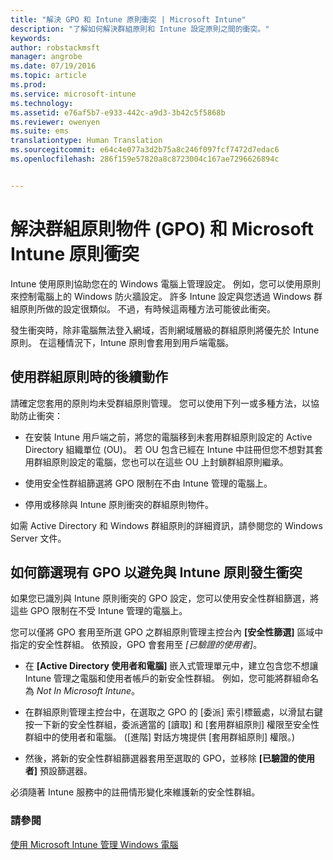 ```yaml
---
title: "解決 GPO 和 Intune 原則衝突 | Microsoft Intune"
description: "了解如何解決群組原則和 Intune 設定原則之間的衝突。"
keywords: 
author: robstackmsft
manager: angrobe
ms.date: 07/19/2016
ms.topic: article
ms.prod: 
ms.service: microsoft-intune
ms.technology: 
ms.assetid: e76af5b7-e933-442c-a9d3-3b42c5f5868b
ms.reviewer: owenyen
ms.suite: ems
translationtype: Human Translation
ms.sourcegitcommit: e64c4e077a3d2b75a8c246f097fcf7472d7edac6
ms.openlocfilehash: 286f159e57820a8c8723004c167ae7296626894c


---
```


# 解決群組原則物件 (GPO) 和 Microsoft Intune 原則衝突
Intune 使用原則協助您在的 Windows 電腦上管理設定。 例如，您可以使用原則來控制電腦上的 Windows 防火牆設定。 許多 Intune 設定與您透過 Windows 群組原則所做的設定很類似。 不過，有時候這兩種方法可能彼此衝突。

發生衝突時，除非電腦無法登入網域，否則網域層級的群組原則將優先於 Intune 原則。 在這種情況下，Intune 原則會套用到用戶端電腦。

## 使用群組原則時的後續動作
請確定您套用的原則均未受群組原則管理。 您可以使用下列一或多種方法，以協助防止衝突：

-   在安裝 Intune 用戶端之前，將您的電腦移到未套用群組原則設定的 Active Directory 組織單位 (OU)。 若 OU 包含已經在 Intune 中註冊但您不想對其套用群組原則設定的電腦，您也可以在這些 OU 上封鎖群組原則繼承。

-   使用安全性群組篩選將 GPO 限制在不由 Intune 管理的電腦上。

-   停用或移除與 Intune 原則衝突的群組原則物件。

如需 Active Directory 和 Windows 群組原則的詳細資訊，請參閱您的 Windows Server 文件。

## 如何篩選現有 GPO 以避免與 Intune 原則發生衝突
如果您已識別與 Intune 原則衝突的 GPO 設定，您可以使用安全性群組篩選，將這些 GPO 限制在不受 Intune 管理的電腦上。

<!--- ### Use WMI filters
WMI filters selectively apply GPOs to computers that satisfy the conditions of a query. To apply a WMI filter, deploy a WMI class instance to all PCs in the enterprise before you enroll any PCs in the Intune service.

#### To apply WMI filters to a GPO

1.  Create a management object file by copying and pasting the following into a text file, and then saving it to a convenient location as **WIT.mof**. The file contains the WMI class instance that you deploy to PCs that you want to enroll in the Intune service.

    ```
    //Beginning of MOF file.
    #pragma classflags("forceupdate")
    #pragma namespace ("\\\\.\\Root")
    instance of __Namespace
    {
       Name = "WindowsIntune";
    };

    #pragma namespace ("\\\\.\\Root\\WindowsIntune")
    [
       Description("This class defines Microsoft Intune common properties")
    ]
    class WindowsIntune_ManagedNode
    {
       [ read, Description("This defines whether Microsoft Intune Policy is enabled"): DisableOverride ToSubClass ]
       boolean WindowsIntunePolicyEnabled;
       [ read, key, Description("This property defines the version." "Example: 1.0"): ToSubClass ]
       string Version;
    };

    instance of WindowsIntune_ManagedNode
    {
       Version = "1.0";
       WindowsIntunePolicyEnabled = 1;
    };
    ```

2.  Use either a startup script or Group Policy to deploy the file. The following is the deployment command for the startup script. The WMI class instance must be deployed before you enroll client PCs in the Intune service.

    **C:/Windows/System32/Wbem/MOFCOMP &lt;path to MOF file&gt;\wit.mof**

3.  Run either of the following commands to create the WMI filters, depending on whether the GPO you want to filter applies to PCs that are managed by using Intune or to PCs that are not managed by using Intune.

    -   For GPOs that apply to PCs that are not managed by using Intune, use the following:

        ```
        Namespace:root\WindowsIntune
        Query:  SELECT WindowsIntunePolicyEnabled FROM WindowsIntune_ManagedNode WHERE WindowsIntunePolicyEnabled=0
        ```

    -   For GPOs that apply to PCs that are managed by Intune, use the following:

        ```
        Namespace:root\WindowsIntune
        Query:  SELECT WindowsIntunePolicyEnabled FROM WindowsIntune_ManagedNode WHERE WindowsIntunePolicyEnabled=1
        ```

4.  Edit the GPO in the Group Policy Management console to apply the WMI filter that you created in the previous step.

    -   For GPOs that should apply only to PCs that you want to manage by using Intune, apply the filter **WindowsIntunePolicyEnabled=1**.

    -   For GPOs that should apply only to PCs that you do not want to manage by using Intune, apply the filter **WindowsIntunePolicyEnabled=0**.

For more information about how to apply WMI filters in Group Policy, see the blog post [Security Filtering, WMI Filtering, and Item-level Targeting in Group Policy Preferences](http://go.microsoft.com/fwlink/?LinkId=177883). --->


您可以僅將 GPO 套用至所選 GPO 之群組原則管理主控台內 **[安全性篩選]** 區域中指定的安全性群組。 依預設，GPO 會套用至 *[已驗證的使用者]*。

-   在 **[Active Directory 使用者和電腦]** 嵌入式管理單元中，建立包含您不想讓 Intune 管理之電腦和使用者帳戶的新安全性群組。 例如，您可能將群組命名為 *Not In Microsoft Intune*。

-   在群組原則管理主控台中，在選取之 GPO 的 [委派] 索引標籤處，以滑鼠右鍵按一下新的安全性群組，委派適當的 [讀取] 和 [套用群組原則] 權限至安全性群組中的使用者和電腦。 ([進階] 對話方塊提供 [套用群組原則]  權限。)

-   然後，將新的安全性群組篩選器套用至選取的 GPO，並移除 **[已驗證的使用者]** 預設篩選器。

必須隨著 Intune 服務中的註冊情形變化來維護新的安全性群組。

### 請參閱
[使用 Microsoft Intune 管理 Windows 電腦](manage-windows-pcs-with-microsoft-intune.md)



<!--HONumber=Aug16_HO2-->


